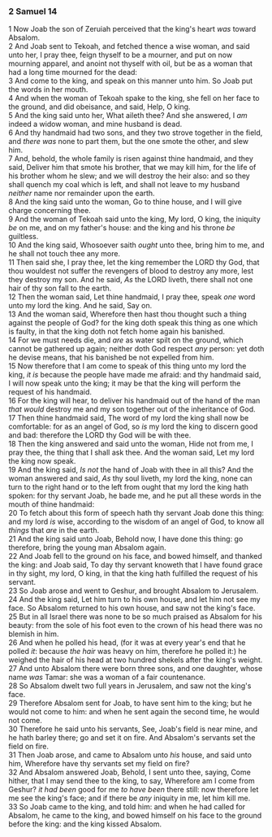 ### 2 Samuel 14

1 Now Joab the son of Zeruiah perceived that the king's heart *was* toward Absalom.  
2 And Joab sent to Tekoah, and fetched thence a wise woman, and said unto her, I pray thee, feign thyself to be a mourner, and put on now mourning apparel, and anoint not thyself with oil, but be as a woman that had a long time mourned for the dead:  
3 And come to the king, and speak on this manner unto him. So Joab put the words in her mouth.  
4 And when the woman of Tekoah spake to the king, she fell on her face to the ground, and did obeisance, and said, Help, O king.  
5 And the king said unto her, What aileth thee? And she answered, I *am* indeed a widow woman, and mine husband is dead.  
6 And thy handmaid had two sons, and they two strove together in the field, and *there was* none to part them, but the one smote the other, and slew him.  
7 And, behold, the whole family is risen against thine handmaid, and they said, Deliver him that smote his brother, that we may kill him, for the life of his brother whom he slew; and we will destroy the heir also: and so they shall quench my coal which is left, and shall not leave to my husband *neither* name nor remainder upon the earth.  
8 And the king said unto the woman, Go to thine house, and I will give charge concerning thee.  
9 And the woman of Tekoah said unto the king, My lord, O king, the iniquity *be* on me, and on my father's house: and the king and his throne *be* guiltless.  
10 And the king said, Whosoever saith *ought* unto thee, bring him to me, and he shall not touch thee any more.  
11 Then said she, I pray thee, let the king remember the LORD thy God, that thou wouldest not suffer the revengers of blood to destroy any more, lest they destroy my son. And he said, *As* the LORD liveth, there shall not one hair of thy son fall to the earth.  
12 Then the woman said, Let thine handmaid, I pray thee, speak *one* word unto my lord the king. And he said, Say on.  
13 And the woman said, Wherefore then hast thou thought such a thing against the people of God? for the king doth speak this thing as one which is faulty, in that the king doth not fetch home again his banished.  
14 For we must needs die, and *are* as water spilt on the ground, which cannot be gathered up again; neither doth God respect *any* person: yet doth he devise means, that his banished be not expelled from him.  
15 Now therefore that I am come to speak of this thing unto my lord the king, *it is* because the people have made me afraid: and thy handmaid said, I will now speak unto the king; it may be that the king will perform the request of his handmaid.  
16 For the king will hear, to deliver his handmaid out of the hand of the man *that would* destroy me and my son together out of the inheritance of God.  
17 Then thine handmaid said, The word of my lord the king shall now be comfortable: for as an angel of God, so *is* my lord the king to discern good and bad: therefore the LORD thy God will be with thee.  
18 Then the king answered and said unto the woman, Hide not from me, I pray thee, the thing that I shall ask thee. And the woman said, Let my lord the king now speak.  
19 And the king said, *Is not* the hand of Joab with thee in all this? And the woman answered and said, *As* thy soul liveth, my lord the king, none can turn to the right hand or to the left from ought that my lord the king hath spoken: for thy servant Joab, he bade me, and he put all these words in the mouth of thine handmaid:  
20 To fetch about this form of speech hath thy servant Joab done this thing: and my lord *is* wise, according to the wisdom of an angel of God, to know all *things* that *are* in the earth.  
21 And the king said unto Joab, Behold now, I have done this thing: go therefore, bring the young man Absalom again.  
22 And Joab fell to the ground on his face, and bowed himself, and thanked the king: and Joab said, To day thy servant knoweth that I have found grace in thy sight, my lord, O king, in that the king hath fulfilled the request of his servant.  
23 So Joab arose and went to Geshur, and brought Absalom to Jerusalem.  
24 And the king said, Let him turn to his own house, and let him not see my face. So Absalom returned to his own house, and saw not the king's face.  
25 But in all Israel there was none to be so much praised as Absalom for his beauty: from the sole of his foot even to the crown of his head there was no blemish in him.  
26 And when he polled his head, (for it was at every year's end that he polled *it*: because *the hair* was heavy on him, therefore he polled it:) he weighed the hair of his head at two hundred shekels after the king's weight.  
27 And unto Absalom there were born three sons, and one daughter, whose name *was* Tamar: she was a woman of a fair countenance.  
28 So Absalom dwelt two full years in Jerusalem, and saw not the king's face.  
29 Therefore Absalom sent for Joab, to have sent him to the king; but he would not come to him: and when he sent again the second time, he would not come.  
30 Therefore he said unto his servants, See, Joab's field is near mine, and he hath barley there; go and set it on fire. And Absalom's servants set the field on fire.  
31 Then Joab arose, and came to Absalom unto *his* house, and said unto him, Wherefore have thy servants set my field on fire?  
32 And Absalom answered Joab, Behold, I sent unto thee, saying, Come hither, that I may send thee to the king, to say, Wherefore am I come from Geshur? *it had been* good for me *to have been* there still: now therefore let me see the king's face; and if there be *any* iniquity in me, let him kill me.  
33 So Joab came to the king, and told him: and when he had called for Absalom, he came to the king, and bowed himself on his face to the ground before the king: and the king kissed Absalom.  
